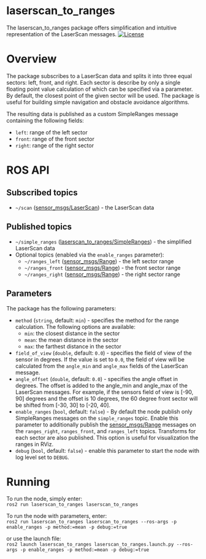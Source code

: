 # laserscan\_to\_ranges
The laserscan\_to\_ranges package offers simplification and intuitive representation of the LaserScan messages.
[![License](https://img.shields.io/badge/License-Apache%202.0-blue.svg)](https://opensource.org/licenses/Apache-2.0)

# Overview

The package subscribes to a LaserScan data and splits it into three equal sectors: left, front, and right. Each sector is describe by only a single floating point value calculation of which can be specified via a parameter. By default, the closest point of the given sector will be used. The package is useful for building simple navigation and obstacle avoidance algorithms.

The resulting data is published as a custom SimpleRanges message containing the following fields:
* `left`: range of the left sector
* `front`: range of the front sector
* `right`: range of the right sector

# ROS API
## Subscribed topics

* `~/scan` ([sensor\_msgs/LaserScan](https://docs.ros.org/en/api/sensor_msgs/html/msg/LaserScan.html)) - the LaserScan data

## Published topics

* `~/simple_ranges` ([laserscan\_to\_ranges/SimpleRanges](msg/SimpleRanges.msg)) - the simplified LaserScan data
* Optional topics (enabled via the `enable_ranges` parameter):
  * `~/ranges_left` ([sensor\_msgs/Range](https://docs.ros.org/en/api/sensor_msgs/html/msg/Range.html)) - the left sector range
  * `~/ranges_front` ([sensor\_msgs/Range](https://docs.ros.org/en/api/sensor_msgs/html/msg/Range.html)) - the front sector range
  * `~/ranges_right` ([sensor\_msgs/Range](https://docs.ros.org/en/api/sensor_msgs/html/msg/Range.html)) - the right sector range

## Parameters

The package has the following parameters:
* `method` (`string`, default: `min`) - specifies the method for the range calculation. The following options are available:
  * `min`: the closest distance in the sector
  * `mean`: the mean distance in the sector
  * `max`: the farthest distance in the sector
* `field_of_view` (`double`, default: `0.0`) - specifies the field of view of the sensor in degrees. If the value is set to `0.0`, the field of view will be calculated from the `angle_min` and `angle_max` fields of the LaserScan message.
* `angle_offset` (`double`, default: `0.0`) - specifies the angle offset in degrees. The offset is added to the angle_min and angle_max of the LaserScan messages. For example, if the sensors field of view is [-90, 90] degrees and the offset is 10 degrees, the 60 degree front sector will be shifted from [-30, 30] to [-20, 40].
* `enable_ranges` (`bool`, default: `false`) - By default the node publish only SimpleRanges messages on the `simple_ranges` topic. Enable this parameter to additionally publish the [sensor_msgs/Range](https://docs.ros.org/en/api/sensor_msgs/html/msg/Range.html) messages on the `ranges_right`, `ranges_front`, and `ranges_left` topics. Transforms for each sector are also published. This option is useful for visualization the ranges in RViz.
* `debug` (`bool`, default: `false`) - enable this parameter to start the node with log level set to `DEBUG`.


# Running
To run the node, simply enter:<br/>
```ros2 run laserscan_to_ranges laserscan_to_ranges```

To run the node with parameters, enter:<br/>
```ros2 run laserscan_to_ranges laserscan_to_ranges --ros-args -p enable_ranges -p method:=mean -p debug:=true```

or use the launch file:<br/>
```ros2 launch laserscan_to_ranges laserscan_to_ranges.launch.py --ros-args -p enable_ranges -p method:=mean -p debug:=true```
